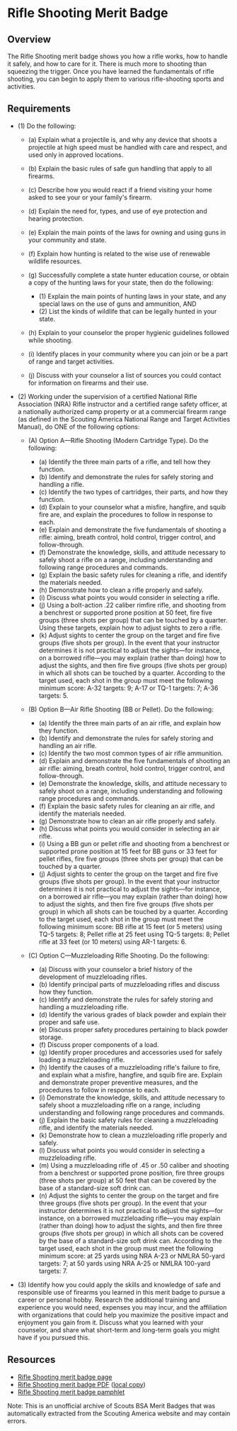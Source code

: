 

# Rifle Shooting Merit Badge


## Overview



The Rifle Shooting merit badge shows you how a rifle works, how to handle it safely, and how to care for it. There is much more to shooting than squeezing the trigger. Once you have learned the fundamentals of rifle shooting, you can begin to apply them to various rifle-shooting sports and activities.

## Requirements

* (1) Do the following:
    * (a) Explain what a projectile is, and why any device that shoots a projectile at high speed must be handled with care and respect, and used only in approved locations.
    * (b) Explain the basic rules of safe gun handling that apply to all firearms.
    * (c) Describe how you would react if a friend visiting your home asked to see your or your family's firearm.
    * (d) Explain the need for, types, and use of eye protection and hearing protection.
    * (e) Explain the main points of the laws for owning and using guns in your community and state.
    * (f) Explain how hunting is related to the wise use of renewable wildlife resources.
    * (g) Successfully complete a state hunter education course, or obtain a copy of the hunting laws for your state, then do the following:
        * (1) Explain the main points of hunting laws in your state, and any special laws on the use of guns and ammunition, AND
        * (2) List the kinds of wildlife that can be legally hunted in your state.


    * (h) Explain to your counselor the proper hygienic guidelines followed while shooting.
    * (i) Identify places in your community where you can join or be a part of range and target activities.
    * (j) Discuss with your counselor a list of sources you could contact for information on firearms and their use.


* (2) Working under the supervision of a certified National Rifle Association (NRA) Rifle instructor and a certified range safety officer, at a nationally authorized camp property or at a commercial firearm range (as defined in the Scouting America National Range and Target Activities Manual), do ONE of the following options:
    * (A) Option A—Rifle Shooting (Modern Cartridge Type). Do the following:
        * (a) Identify the three main parts of a rifle, and tell how they function.
        * (b) Identify and demonstrate the rules for safely storing and handling a rifle.
        * (c) Identify the two types of cartridges, their parts, and how they function.
        * (d) Explain to your counselor what a misfire, hangfire, and squib fire are, and explain the procedures to follow in response to each.
        * (e) Explain and demonstrate the five fundamentals of shooting a rifle: aiming, breath control, hold control, trigger control, and follow-through.
        * (f) Demonstrate the knowledge, skills, and attitude necessary to safely shoot a rifle on a range, including understanding and following range procedures and commands.
        * (g) Explain the basic safety rules for cleaning a rifle, and identify the materials needed.
        * (h) Demonstrate how to clean a rifle properly and safely.
        * (i) Discuss what points you would consider in selecting a rifle.
        * (j) Using a bolt-action .22 caliber rimfire rifle, and shooting from a benchrest or supported prone position at 50 feet, fire five groups (three shots per group) that can be touched by a quarter. Using these targets, explain how to adjust sights to zero a rifle.
        * (k) Adjust sights to center the group on the target and fire five groups (five shots per group). In the event that your instructor determines it is not practical to adjust the sights—for instance, on a borrowed rifle—you may explain (rather than doing) how to adjust the sights, and then fire five groups (five shots per group) in which all shots can be touched by a quarter. According to the target used, each shot in the group must meet the following minimum score: A-32 targets: 9; A-17 or TQ-1 targets: 7; A-36 targets: 5.


    * (B) Option B—Air Rifle Shooting (BB or Pellet). Do the following:
        * (a) Identify the three main parts of an air rifle, and explain how they function.
        * (b) Identify and demonstrate the rules for safely storing and handling an air rifle.
        * (c) Identify the two most common types of air rifle ammunition.
        * (d) Explain and demonstrate the five fundamentals of shooting an air rifle: aiming, breath control, hold control, trigger control, and follow-through.
        * (e) Demonstrate the knowledge, skills, and attitude necessary to safely shoot on a range, including understanding and following range procedures and commands.
        * (f) Explain the basic safety rules for cleaning an air rifle, and identify the materials needed.
        * (g) Demonstrate how to clean an air rifle properly and safely.
        * (h) Discuss what points you would consider in selecting an air rifle.
        * (i) Using a BB gun or pellet rifle and shooting from a benchrest or supported prone position at 15 feet for BB guns or 33 feet for pellet rifles, fire five groups (three shots per group) that can be touched by a quarter.
        * (j) Adjust sights to center the group on the target and fire five groups (five shots per group). In the event that your instructor determines it is not practical to adjust the sights—for instance, on a borrowed air rifle—you may explain (rather than doing) how to adjust the sights, and then fire five groups (five shots per group) in which all shots can be touched by a quarter. According to the target used, each shot in the group must meet the following minimum score: BB rifle at 15 feet (or 5 meters) using TQ-5 targets: 8; Pellet rifle at 25 feet using TQ-5 targets: 8; Pellet rifle at 33 feet (or 10 meters) using AR-1 targets: 6.


    * (C) Option C—Muzzleloading Rifle Shooting. Do the following:
        * (a) Discuss with your counselor a brief history of the development of muzzleloading rifles.
        * (b) Identify principal parts of muzzleloading rifles and discuss how they function.
        * (c) Identify and demonstrate the rules for safely storing and handling a muzzleloading rifle.
        * (d) Identify the various grades of black powder and explain their proper and safe use.
        * (e) Discuss proper safety procedures pertaining to black powder storage.
        * (f) Discuss proper components of a load.
        * (g) Identify proper procedures and accessories used for safely loading a muzzleloading rifle.
        * (h) Identify the causes of a muzzleloading rifle's failure to fire, and explain what a misfire, hangfire, and squib fire are. Explain and demonstrate proper preventive measures, and the procedures to follow in response to each.
        * (i) Demonstrate the knowledge, skills, and attitude necessary to safely shoot a muzzleloading rifle on a range, including understanding and following range procedures and commands.
        * (j) Explain the basic safety rules for cleaning a muzzleloading rifle, and identify the materials needed.
        * (k) Demonstrate how to clean a muzzleloading rifle properly and safely.
        * (l) Discuss what points you would consider in selecting a muzzleloading rifle.
        * (m) Using a muzzleloading rifle of .45 or .50 caliber and shooting from a benchrest or supported prone position, fire three groups (three shots per group) at 50 feet that can be covered by the base of a standard-size soft drink can.
        * (n) Adjust the sights to center the group on the target and fire three groups (five shots per group). In the event that your instructor determines it is not practical to adjust the sights—for instance, on a borrowed muzzleloading rifle—you may explain (rather than doing) how to adjust the sights, and then fire three groups (five shots per group) in which all shots can be covered by the base of a standard-size soft drink can. According to the target used, each shot in the group must meet the following minimum score: at 25 yards using NRA A-23 or NMLRA 50-yard targets: 7; at 50 yards using NRA A-25 or NMLRA 100-yard targets: 7.




* (3) Identify how you could apply the skills and knowledge of safe and responsible use of firearms you learned in this merit badge to pursue a career or personal hobby.  Research the additional training and experience you would need, expenses you may incur, and the affiliation with organizations that could help you maximize the positive impact and enjoyment you gain from it.  Discuss what you learned with your counselor, and share what short-term and long-term goals you might have if you pursued this.


## Resources

- [Rifle Shooting merit badge page](https://www.scouting.org/merit-badges/rifle-shooting/)
- [Rifle Shooting merit badge PDF](https://filestore.scouting.org/filestore/Merit_Badge_ReqandRes/Pamphlets/Rifle%20Shooting_2025.pdf) ([local copy](files/rifle-shooting-merit-badge.pdf))
- [Rifle Shooting merit badge pamphlet](https://www.scoutshop.org/bsa-rifle-shooting-merit-badge-pamphlet-661776.html)

Note: This is an unofficial archive of Scouts BSA Merit Badges that was automatically extracted from the Scouting America website and may contain errors.